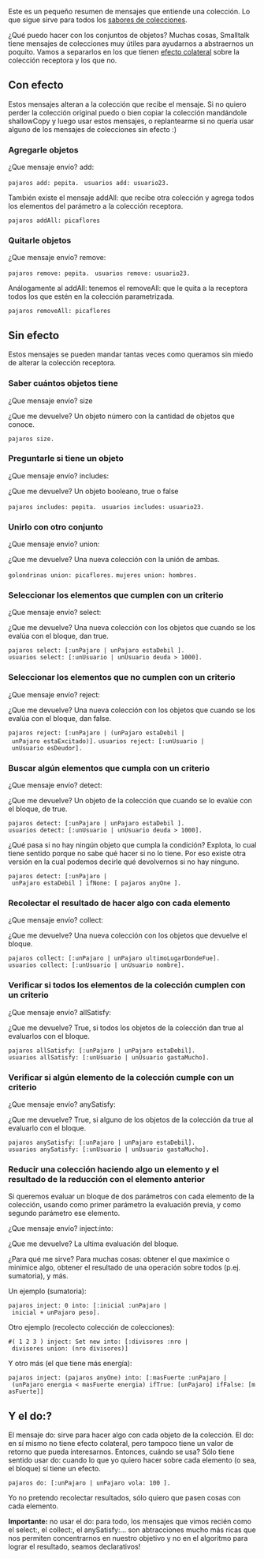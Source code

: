 Este es un pequeño resumen de mensajes que entiende una colección. Lo que sigue sirve para todos los [sabores de colecciones](sabores-de-colecciones.html).

¿Qué puedo hacer con los conjuntos de objetos? Muchas cosas, Smalltalk tiene mensajes de colecciones muy útiles para ayudarnos a abstraernos un poquito. Vamos a separarlos en los que tienen [efecto colateral](transparencia-referencial--efecto-de-lado-y-asignacion-destructiva.html) sobre la colección receptora y los que no.

Con efecto
----------

Estos mensajes alteran a la colección que recibe el mensaje. Si no quiero perder la colección original puedo o bien copiar la colección mandándole shallowCopy y luego usar estos mensajes, o replantearme si no quería usar alguno de los mensajes de colecciones sin efecto :)

### Agregarle objetos

¿Que mensaje envío? add:

`pajaros add: pepita. `
`usuarios add: usuario23. `

También existe el mensaje addAll: que recibe otra colección y agrega todos los elementos del parámetro a la colección receptora.

`pajaros addAll: picaflores`

### Quitarle objetos

¿Que mensaje envío? remove:

`pajaros remove: pepita. `
`usuarios remove: usuario23. `

Análogamente al addAll: tenemos el removeAll: que le quita a la receptora todos los que estén en la colección parametrizada.

`pajaros removeAll: picaflores`

Sin efecto
----------

Estos mensajes se pueden mandar tantas veces como queramos sin miedo de alterar la colección receptora.

### Saber cuántos objetos tiene

¿Que mensaje envío? size

¿Que me devuelve? Un objeto número con la cantidad de objetos que conoce.

`pajaros size.`

### Preguntarle si tiene un objeto

¿Que mensaje envío? includes:

¿Que me devuelve? Un objeto booleano, true o false

`pajaros includes: pepita. `
`usuarios includes: usuario23. `

### Unirlo con otro conjunto

¿Que mensaje envío? union:

¿Que me devuelve? Una nueva colección con la unión de ambas.

`golondrinas union: picaflores.`
`mujeres union: hombres.`

### Seleccionar los elementos que cumplen con un criterio

¿Que mensaje envío? select:

¿Que me devuelve? Una nueva colección con los objetos que cuando se los evalúa con el bloque, dan true.

`pajaros select: [:unPajaro | unPajaro estaDebil ].`
`usuarios select: [:unUsuario | unUsuario deuda > 1000].`

### Seleccionar los elementos que no cumplen con un criterio

¿Que mensaje envío? reject:

¿Que me devuelve? Una nueva colección con los objetos que cuando se los evalúa con el bloque, dan false.

`pajaros reject: [:unPajaro | (unPajaro estaDebil | unPajaro estaExcitado)].`
`usuarios reject: [:unUsuario | unUsuario esDeudor].`

### Buscar algún elementos que cumpla con un criterio

¿Que mensaje envío? detect:

¿Que me devuelve? Un objeto de la colección que cuando se lo evalúe con el bloque, de true.

`pajaros detect: [:unPajaro | unPajaro estaDebil ].`
`usuarios detect: [:unUsuario | unUsuario deuda > 1000].`

¿Qué pasa si no hay ningún objeto que cumpla la condición? Explota, lo cual tiene sentido porque no sabe qué hacer si no lo tiene. Por eso existe otra versión en la cual podemos decirle qué devolvernos si no hay ninguno.

`pajaros detect: [:unPajaro | unPajaro estaDebil ] ifNone: [ pajaros anyOne ].`

### Recolectar el resultado de hacer algo con cada elemento

¿Que mensaje envío? collect:

¿Que me devuelve? Una nueva colección con los objetos que devuelve el bloque.

`pajaros collect: [:unPajaro | unPajaro ultimoLugarDondeFue].`
`usuarios collect: [:unUsuario | unUsuario nombre].`

### Verificar si todos los elementos de la colección cumplen con un criterio

¿Que mensaje envío? allSatisfy:

¿Que me devuelve? True, si todos los objetos de la colección dan true al evaluarlos con el bloque.

`pajaros allSatisfy: [:unPajaro | unPajaro estaDebil].`
`usuarios allSatisfy: [:unUsuario | unUsuario gastaMucho].`

### Verificar si algún elemento de la colección cumple con un criterio

¿Que mensaje envío? anySatisfy:

¿Que me devuelve? True, si alguno de los objetos de la colección da true al evaluarlo con el bloque.

`pajaros anySatisfy: [:unPajaro | unPajaro estaDebil].`
`usuarios anySatisfy: [:unUsuario | unUsuario gastaMucho].`

### Reducir una colección haciendo algo un elemento y el resultado de la reducción con el elemento anterior

Si queremos evaluar un bloque de dos parámetros con cada elemento de la colección, usando como primer parámetro la evaluación previa, y como segundo parámetro ese elemento.

¿Que mensaje envío? inject:into:

¿Que me devuelve? La ultima evaluación del bloque.

¿Para qué me sirve? Para muchas cosas: obtener el que maximice o minimice algo, obtener el resultado de una operación sobre todos (p.ej. sumatoria), y más.

Un ejemplo (sumatoria):

`pajaros inject: 0 into: [:inicial :unPajaro | inicial + unPajaro peso]. `

Otro ejemplo (recolecto colección de colecciones):

`#( 1 2 3 ) inject: Set new into: [:divisores :nro | divisores union: (nro divisores)] `

Y otro más (el que tiene más energía):

`pajaros inject: (pajaros anyOne) into: [:masFuerte :unPajaro | (unPajaro energia < masFuerte energia) ifTrue: [unPajaro] ifFalse: [masFuerte]]`

Y el do:?
---------

El mensaje do: sirve para hacer algo con cada objeto de la colección. El do: en sí mismo no tiene efecto colateral, pero tampoco tiene un valor de retorno que pueda interesarnos. Entonces, cuándo se usa? Sólo tiene sentido usar do: cuando lo que yo quiero hacer sobre cada elemento (o sea, el bloque) sí tiene un efecto.

`pajaros do: [:unPajaro | unPajaro vola: 100 ].`

Yo no pretendo recolectar resultados, sólo quiero que pasen cosas con cada elemento.

**Importante:** no usar el do: para todo, los mensajes que vimos recién como el select:, el collect:, el anySatisfy:... son abtracciones mucho más ricas que nos permiten concentrarnos en nuestro objetivo y no en el algoritmo para lograr el resultado, seamos declarativos!
